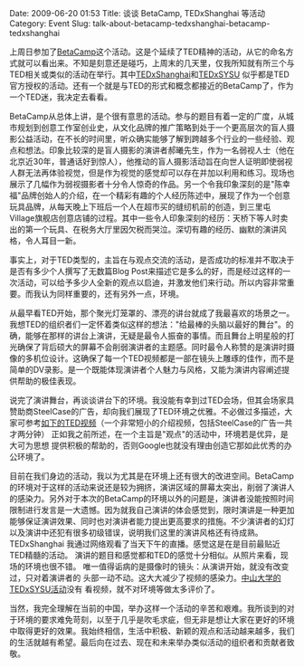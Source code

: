 Date: 2009-06-20 01:53
Title: 谈谈 BetaCamp, TEDxShanghai 等活动
Category: Event
Slug: talk-about-betacamp-tedxshanghai-betacamp-tedxshanghai


上周日参加了[BetaCamp](http://camp.blogbeta.com/)这个活动。这是个延续了TED精神的活动，从它的命名方式就可以看出来。不知是刻意还是碰巧，上周末的几天里，仅我所知就有所三个与TED相关或类似的活动在举行。其中[TEDxShanghai](http://www.tedxshanghai.com/)和[TEDxSYSU](http://tedxguangzhou.com/) 似乎都是TED官方授权的活动。还有一个就是与TED的形式和概念都接近的BetaCamp了，作为一个TED迷，我决定去看看。

BetaCamp从总体上讲，是个很有意思的活动。参与的题目有着一定的广度，从城市规划到创意工作室创业史，从文化品牌的推广策略到处于一个更高层次的盲人摄影公益活动，在不长的时间里，听众确实能够了解到跨越多个行业的一些经验、观点和想法。印象比较深的是盲人摄影的演讲者郝曦先生，作为一名弱视人士（他在北京近30年，普通话好到惊人），他推动的盲人摄影活动旨在向世人证明即使弱视人群无法再体验视觉，但是作为视觉的感觉却可以存在并加以利用和练习。现场也展示了几幅作为弱视摄影者十分令人惊奇的作品。另一个令我印象深刻的是"陈幸福"品牌创始人的介绍，在一个精彩有趣的个人经历陈述中，展现了作为一个创意玩具品牌，从每天晚上下班后一个人在超市买的缝纫机前的创造，到三里屯Village旗舰店创意店铺的过程。其中一些令人印象深刻的经历：天桥下等人时卖出的第一个玩具、在税务大厅里因欠税而哭泣。深切有趣的经历、幽默的演讲风格，令人耳目一新。

事实上，对于TED类型的，主旨在与观点交流的活动，是否成功的标准并不取决于是否有多少个人撰写了无数篇Blog
Post来描述它是多么的好，而是经过这样的一次活动，可以给予多少人全新的观点以启迪，并激发他们来行动。所以内容非常重要。而我认为同样重要的，还有另外一点，环境。

从最早看TED开始，那个聚光灯笼罩的、漂亮的讲台就成了我最喜欢的场景之一。我想TED的组织者们一定怀着类似这样的想法："给最棒的头脑以最好的舞台"。的确，能够在那样的讲台上演讲，无疑是最令人振奋的事情。而且舞台上明星般的打光确保了背后硕大的屏幕不会削弱演讲者的主题感。同时最令人称赞的是演讲时摄像的多机位设计。这确保了每一个TED视频都是一部在镜头上雕琢的佳作，而不是简单的DV录影。是一个既能体现演讲者个人魅力与风格，又能为演讲内容阐述提供帮助的极佳表现。

说完了演讲舞台，再谈谈讲台下的环境。我没能有幸到过TED会场，但其会场家具赞助商SteelCase的广告，却向我们展现了TED环境之优雅。不必做过多描述，大家可参考[如下的TED视频](http://www.ted.com/talks/lang/eng/yves_behar_s_supercharged_motorcycle_design.html)（一个非常短小的介绍视频，包括SteelCase的广告一共才两分钟）
正如我之前所述，在一个主旨是"观点"的活动中，环境若是优异，是大可为思想
提供积极的帮助的，否则Google也就没有理由创造它那如此优秀的办公环境了。

目前在我们身边的活动，我以为尤其是在环境上还有很大的改进空间。BetaCamp
的环境对于这样的活动来说还是较为拥挤，演讲区域的屏幕太突出，削弱了演讲人的感染力。另外对于本次的BetaCamp的环境以外的问题是，演讲者没能按照时间限制进行发言是一大遗憾。因为就我自己演讲的体会感觉到，限时演讲是一种更加能够保证演讲效果、同时也对演讲者能力提出更高要求的措施。不少演讲者的幻灯以及演讲中还犯有很多初级错误，说明我们这里的演讲风格还有待成熟。TEDxShanghai
我通过网络观看了当天下午的直播。感觉这是在是目前最贴近TED精髓的活动。
演讲的题目和感觉都和TED的感觉十分相似。从照片来看，现场的环境也很不错。
唯一值得诟病的是摄像时的镜头：从演讲开始，就没有改变过，只对着演讲者的
头部一动不动。这大大减少了视频的感染力。[中山大学的TEDxSYSU活动](http://tedxguangzhou.com/)没有
看视频，就不对环境等做太多评价了。

当然，我完全理解在当前的中国，举办这样一个活动的辛苦和艰难。我所谈到的对于环境的要求难免苛刻，以至于几乎是吹毛求疵，但无非是想让大家在更好的环境中取得更好的效果。我始终相信，生活中积极、新颖的观点和活动越来越多，我们的生活就越有希望。最后向在过去、现在和未来举办类似活动的组织者和贡献者致敬。
